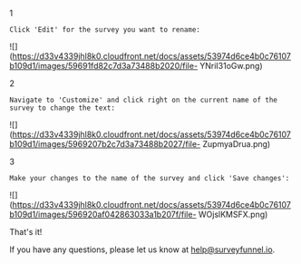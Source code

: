 1

    Click 'Edit' for the survey you want to rename: 

![](https://d33v4339jhl8k0.cloudfront.net/docs/assets/53974d6ce4b0c76107b109d1/images/59691fd82c7d3a73488b2020/file-
YNriI31oGw.png)

2

    Navigate to 'Customize' and click right on the current name of the survey to change the text: 

![](https://d33v4339jhl8k0.cloudfront.net/docs/assets/53974d6ce4b0c76107b109d1/images/5969207b2c7d3a73488b2027/file-
ZupmyaDrua.png)

3

    Make your changes to the name of the survey and click 'Save changes': 

![](https://d33v4339jhl8k0.cloudfront.net/docs/assets/53974d6ce4b0c76107b109d1/images/596920af042863033a1b207f/file-
WOjslKMSFX.png)

That's it!

If you have any questions, please let us know at
[help@surveyfunnel.io](mailto:mailto:help@surveyfunnel.io).

